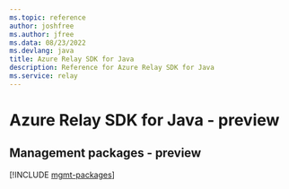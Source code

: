```yaml
---
ms.topic: reference
author: joshfree
ms.author: jfree
ms.data: 08/23/2022
ms.devlang: java
title: Azure Relay SDK for Java
description: Reference for Azure Relay SDK for Java
ms.service: relay
---
```

# Azure Relay SDK for Java - preview

## Management packages - preview
[!INCLUDE [mgmt-packages](relay-mgmt-index.md)]